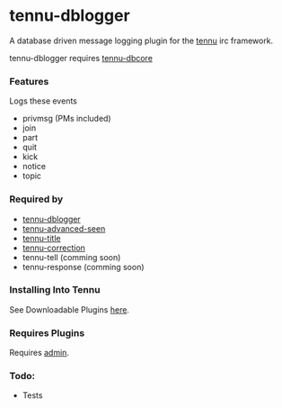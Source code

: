 # tennu-dblogger

A database driven message logging plugin for the [tennu](https://github.com/Tennu/tennu) irc framework.

tennu-dblogger requires [tennu-dbcore](https://github.com/LordWingZero/tennu-dbcore)


### Features

Logs these events
- privmsg (PMs included)
- join
- part
- quit
- kick
- notice
- topic

### Required by

- [tennu-dblogger](https://github.com/LordWingZero/tennu-dblogger)
- [tennu-advanced-seen](https://github.com/LordWingZero/tennu-aseen)
- [tennu-title](https://github.com/LordWingZero/tennu-title)
- [tennu-correction](https://github.com/LordWingZero/tennu-correction)
- tennu-tell (comming soon)
- tennu-response (comming soon)

### Installing Into Tennu

See Downloadable Plugins [here](https://tennu.github.io/plugins/).

### Requires Plugins
Requires [admin](https://tennu.github.io/plugins/admin).
 
### Todo:

- Tests
